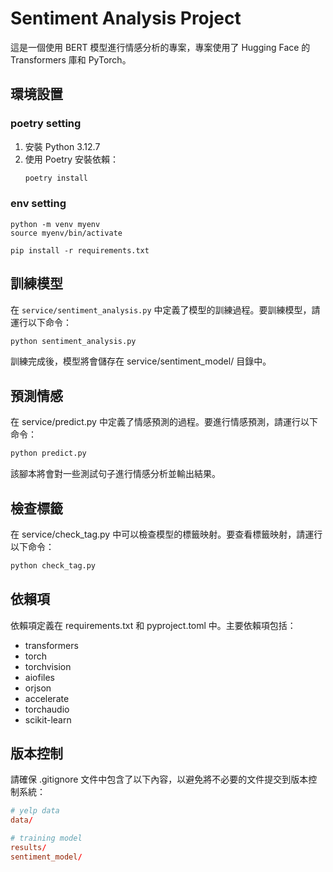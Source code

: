 # Sentiment Analysis Project

這是一個使用 BERT 模型進行情感分析的專案，專案使用了 Hugging Face 的 Transformers 庫和 PyTorch。

## 環境設置

### poetry setting

1. 安裝 Python 3.12.7
2. 使用 Poetry 安裝依賴：
   ```sh
   poetry install
   ```

### env setting

```
python -m venv myenv
source myenv/bin/activate

pip install -r requirements.txt
```

## 訓練模型

在 `service/sentiment_analysis.py` 中定義了模型的訓練過程。要訓練模型，請運行以下命令：

```sh
python sentiment_analysis.py
```

訓練完成後，模型將會儲存在 service/sentiment_model/ 目錄中。

## 預測情感

在 service/predict.py 中定義了情感預測的過程。要進行情感預測，請運行以下命令：

```sh
python predict.py
```

該腳本將會對一些測試句子進行情感分析並輸出結果。

## 檢查標籤

在 service/check_tag.py 中可以檢查模型的標籤映射。要查看標籤映射，請運行以下命令：

```sh
python check_tag.py
```

## 依賴項

依賴項定義在 requirements.txt 和 pyproject.toml 中。主要依賴項包括：

- transformers
- torch
- torchvision
- aiofiles
- orjson
- accelerate
- torchaudio
- scikit-learn

## 版本控制

請確保 .gitignore 文件中包含了以下內容，以避免將不必要的文件提交到版本控制系統：

```toml
# yelp data
data/

# training model
results/
sentiment_model/
```
